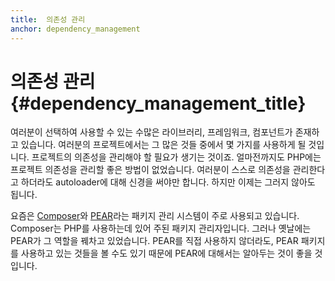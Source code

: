 ```yaml
---
title:  의존성 관리 
anchor: dependency_management
---
```


# 의존성 관리 {#dependency_management_title}

여러분이 선택하여 사용할 수 있는 수많은 라이브러리, 프레임워크, 컴포넌트가 존재하고 있습니다. 여러분의 프로젝트에서는
그 많은 것들 중에서 몇 가지를 사용하게 될 것입니다. 프로젝트의 의존성을 관리해야 할 필요가 생기는 것이죠. 얼마전까지도
PHP에는 프로젝트 의존성을 관리할 좋은 방법이 없었습니다. 여러분이 스스로 의존성을 관리한다고 하더라도 autoloader에
대해 신경을 써야만 합니다. 하지만 이제는 그러지 않아도 됩니다.

요즘은 [Composer]와 [PEAR]라는 패키지 관리 시스템이 주로 사용되고 있습니다. Composer는 PHP를 사용하는데 있어 주된
패키지 관리자입니다. 그러나 옛날에는 PEAR가 그 역할을 꿰차고 있었습니다.
PEAR를 직접 사용하지 않더라도, PEAR 패키지를 사용하고 있는 것들을 볼 수도 있기 때문에 PEAR에 대해서는 알아두는 것이 좋을 것입니다.

[Composer]: #composer_and_packagist
[PEAR]: #pear
